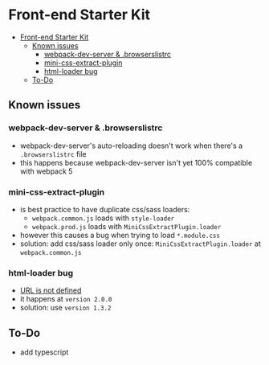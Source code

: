 # Front-end Starter Kit

- [Front-end Starter Kit](#front-end-starter-kit)
  - [Known issues](#known-issues)
    - [webpack-dev-server & .browserslistrc](#webpack-dev-server--browserslistrc)
    - [mini-css-extract-plugin](#mini-css-extract-plugin)
    - [html-loader bug](#html-loader-bug)
  - [To-Do](#to-do)

## Known issues

### webpack-dev-server & .browserslistrc

- webpack-dev-server's auto-reloading doesn't work when there's a `.browserslistrc` file
- this happens because webpack-dev-server isn't yet 100% compatible with webpack 5

### mini-css-extract-plugin

- is best practice to have duplicate css/sass loaders:
  - `webpack.common.js` loads with `style-loader`
  - `webpack.prod.js` loads with `MiniCssExtractPlugin.loader`
- however this causes a bug when trying to load `*.module.css`
- solution: add css/sass loader only once: `MiniCssExtractPlugin.loader`  at `webpack.common.js`

### html-loader bug

- [URL is not defined](https://github.com/webpack-contrib/html-loader/issues/361)
- it happens at `version 2.0.0`
- solution: use `version 1.3.2`

## To-Do

- add typescript
